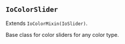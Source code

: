 ## `IoColorSlider`

Extends `IoColorMixin(IoSlider)`.

Base class for color sliders for any color type.